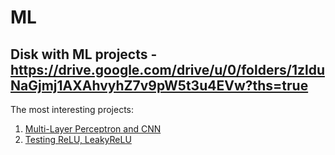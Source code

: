 # ML
Disk with ML projects - https://drive.google.com/drive/u/0/folders/1zlduNaGjmj1AXAhvyhZ7v9pW5t3u4EVw?ths=true
---
The most interesting projects:
1. [Multi-Layer Perceptron and CNN](https://colab.research.google.com/drive/1030482_sQY1KCba1L1123gMKgWEGxDpw#scrollTo=b_DjMGZPWszt)
2. [Testing ReLU, LeakyReLU](https://colab.research.google.com/drive/1mhDvG_bHo0zCUavqLpfUxu9AraqGTob7#scrollTo=IUjxg_IS31tn)

